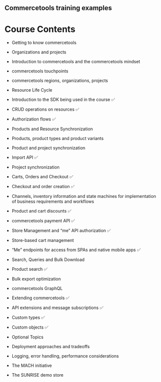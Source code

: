 ## Commercetools training examples

# Course Contents
* Getting to know commercetools
* Organizations and projects

* Introduction to commercetools and the commercetools mindset

* commercetools touchpoints

* commercetools regions, organizations, projects

* Resource Life Cycle

* Introduction to the SDK being used in the course :white_check_mark:

* CRUD operations on resources :white_check_mark:

* Authorization flows :white_check_mark:

* Products and Resource Synchronization 

* Products, product types and product variants

* Product and project synchronization

* Import API :white_check_mark:

* Project synchronization

* Carts, Orders and Checkout :white_check_mark:

* Checkout and order creation :white_check_mark:

* Channels, inventory information and state machines for implementation of business requirements and workflows

* Product and cart discounts :white_check_mark:

* commercetools payment API :white_check_mark:

* Store Management and “me” API authorization :white_check_mark:

* Store-based cart management 

* “Me” endpoints for access from SPAs and native mobile apps :white_check_mark:

* Search, Queries and Bulk Download  

* Product search :white_check_mark:

* Bulk export optimization

* commercetools GraphQL

* Extending commercetools :white_check_mark:

* API extensions and message subscriptions :white_check_mark:

* Custom types :white_check_mark:

* Custom objects :white_check_mark:

* Optional Topics

* Deployment approaches and tradeoffs

* Logging, error handling, performance considerations

* The MACH initiative

* The SUNRISE demo store